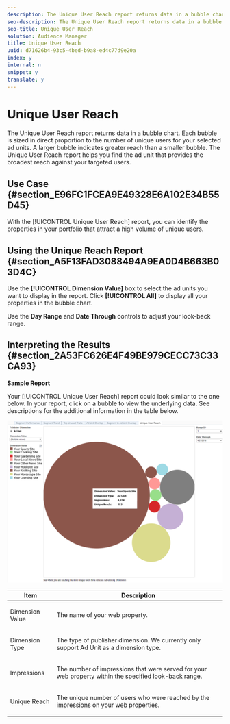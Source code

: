 ```yaml
---
description: The Unique User Reach report returns data in a bubble chart. Each bubble is sized in direct proportion to the number of unique users for your selected ad units. A larger bubble indicates greater reach than a smaller bubble. The Unique User Reach report helps you find the ad unit that provides the broadest reach against your targeted users.
seo-description: The Unique User Reach report returns data in a bubble chart. Each bubble is sized in direct proportion to the number of unique users for your selected ad units. A larger bubble indicates greater reach than a smaller bubble. The Unique User Reach report helps you find the ad unit that provides the broadest reach against your targeted users.
seo-title: Unique User Reach
solution: Audience Manager
title: Unique User Reach
uuid: d71626b4-93c5-4bed-b9a8-ed4c77d9e20a
index: y
internal: n
snippet: y
translate: y
---
```


# Unique User Reach

The Unique User Reach report returns data in a bubble chart. Each bubble is sized in direct proportion to the number of unique users for your selected ad units. A larger bubble indicates greater reach than a smaller bubble. The Unique User Reach report helps you find the ad unit that provides the broadest reach against your targeted users.

## Use Case {#section_E96FC1FCEA9E49328E6A102E34B55D45}

With the [!UICONTROL Unique User Reach] report, you can identify the properties in your portfolio that attract a high volume of unique users.

## Using the Unique Reach Report {#section_A5F13FAD3088494A9EA0D4B663B03D4C}

Use the **[!UICONTROL Dimension Value]** box to select the ad units you want to display in the report. Click **[!UICONTROL All]** to display all your properties in the bubble chart.

Use the **Day Range** and **Date Through** controls to adjust your look-back range.

## Interpreting the Results {#section_2A53FC626E4F49BE979CECC73C33CA93}

**Sample Report**

Your [!UICONTROL Unique User Reach] report could look similar to the one below. In your report, click on a bubble to view the underlying data. See descriptions for the additional information in the table below.

![](assets/publisher_unique_user_reach.png)

<table id="table_22340F45B1B94D3796174CB30A60E212"> 
 <thead> 
  <tr> 
   <th colname="col1" class="entry"> Item </th> 
   <th colname="col2" class="entry"> Description </th> 
  </tr>
 </thead>
 <tbody> 
  <tr> 
   <td colname="col1"> <p><span class="wintitle"> Dimension Value</span> </p> </td> 
   <td colname="col2"> <p>The name of your web property. </p> </td> 
  </tr> 
  <tr> 
   <td colname="col1"> <p><span class="wintitle"> Dimension Type</span> </p> </td> 
   <td colname="col2"> <p>The type of publisher dimension. We currently only support Ad Unit as a dimension type. </p> </td> 
  </tr> 
  <tr> 
   <td colname="col1"> <p><span class="wintitle"> Impressions</span> </p> </td> 
   <td colname="col2"> <p>The number of impressions that were served for your web property within the specified look-back range. </p> </td> 
  </tr> 
  <tr> 
   <td colname="col1"> <p><span class="wintitle"> Unique Reach</span> </p> </td> 
   <td colname="col2"> <p>The unique number of users who were reached by the impressions on your web properties. </p> </td> 
  </tr> 
 </tbody> 
</table>

